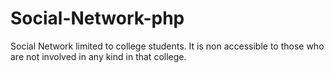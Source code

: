 # Social-Network-php
Social Network limited to college students. It is non accessible to those who are not involved in any kind in that college.
